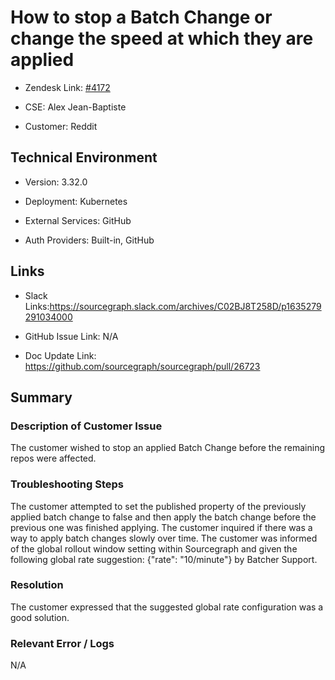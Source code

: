 

# How to stop a Batch Change or change the speed at which they are applied <!-- Ticket Title  Hint: include keywords to make it searchable -->



- Zendesk Link: [#4172](https://sourcegraph.zendesk.com/agent/tickets/4172)

- CSE: Alex Jean-Baptiste

- Customer: Reddit <!-- Redact if this contains personally identifying information -->


<!-- Data populated from integration, speak to Ben Gordon or Michael Bali if not working -->

<!-- During Internal team trial, fill missing data manually (we are waiting for all data to sync) -->



## Technical Environment

- Version: ​3.32.0

- Deployment: Kubernetes

- External Services: GitHub

- Auth Providers: Built-in, GitHub





## Links
<!-- Data for CSE manual entry -->
- Slack Links:https://sourcegraph.slack.com/archives/C02BJ8T258D/p1635279291034000

- GitHub Issue Link: N/A

- Doc Update Link: https://github.com/sourcegraph/sourcegraph/pull/26723



## Summary

### Description of Customer Issue

The customer wished to stop an applied Batch Change before the remaining repos were affected.



### Troubleshooting Steps

The customer attempted to set the published property of the previously applied batch change to false and then apply the batch change before the previous one was finished applying.
The customer inquired if there was a way to apply batch changes slowly over time.
The customer was informed of the global rollout window setting within Sourcegraph and given the following global rate suggestion: {"rate": "10/minute"} by Batcher Support.



### Resolution
The customer expressed that the suggested global rate configuration was a good solution.



### Relevant Error / Logs

N/A

<!-- Please redact keys, tokens, and personal identifying information -->




<!-- Once complete, upload a copy to https://github.com/sourcegraph/support-tools-internal/tree/main/resolved-tickets as a .md file -->
<!-- Name the file 4172.md -->
